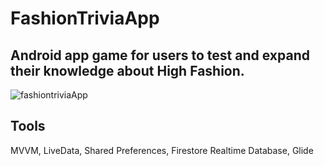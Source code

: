 # FashionTriviaApp

## Android app game for users to test and expand their knowledge about High Fashion. 
![fashiontriviaApp](https://github.com/anaandreis/FashionTriviaApp/assets/116083867/c98e0f15-fd5c-43a7-a3d5-4f8eb7133e88)

## Tools
MVVM, LiveData, Shared Preferences, Firestore Realtime Database, Glide
